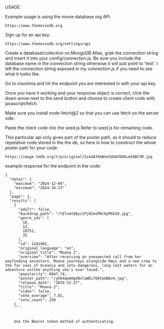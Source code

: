 USAGE:

Example usage is using the movie database org API.

```
https://www.themoviedb.org
```

Sign up for an api key:

```
https://www.themoviedb.org/settings/api
```

Create a database/collection on MongoDB Atlas, grab the connection string and insert it into your config/connection.js. Be sure you include the database name in the connection string otherwise it will just point to 'test'.
I left the connection string exposed in my connection.js if you need to see what it looks like.

Go to insomnia and hit the endpoint you are interested in with your api key.

Once you have it working and your response object is correct, click the down arrow next to the send button and choose to create client code with javascript/fetch.

Make sure you install node-fetch@2 so that you can use fetch on the server side. 

Paste the client code into the seed.js
Refer to seed.js for remaining code.

This particular api only gives part of the poster path, as it should to reduce repetative code stored in the the db, so here is how to construct the whole poster path for your code:

````
https://image.tmdb.org/t/p/original/5ik4ATKmNtmJU6AYD0bLm56BCVM.jpg
````

example response for the endpoint in the code:
````
{
  "dates": {
    "maximum": "2024-12-04",
    "minimum": "2024-10-23"
  },
  "page": 1,
  "results": [
    {
      "adult": false,
      "backdrop_path": "/tElnmtQ6yz1PjN1kePNl8yMSb59.jpg",
      "genre_ids": [
        16,
        12,
        10751,
        35
      ],
      "id": 1241982,
      "original_language": "en",
      "original_title": "Moana 2",
      "overview": "After receiving an unexpected call from her wayfinding ancestors, Moana journeys alongside Maui and a new crew to the far seas of Oceania and into dangerous, long-lost waters for an adventure unlike anything she's ever faced.",
      "popularity": 6947.74,
      "poster_path": "/yh64qw9mgXBvlaWDi7Q9tpUBAvH.jpg",
      "release_date": "2024-11-27",
      "title": "Moana 2",
      "video": false,
      "vote_average": 7.01,
      "vote_count": 250
    },
    ````


    Use the Bearer token method of authenticating.